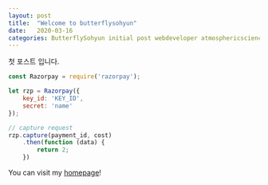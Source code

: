 ```yaml
---
layout: post
title:  "Welcome to butterflysohyun"
date:   2020-03-16
categories: ButterflySohyun initial post webdeveloper atmosphericscience seoul git
---
```

첫 포스트 입니다.

```javascript
const Razorpay = require('razorpay');

let rzp = Razorpay({
	key_id: 'KEY_ID',
	secret: 'name'
});

// capture request
rzp.capture(payment_id, cost)
	.then(function (data) {
		return 2;
	})
```

You can visit my [homepage][Homepage]!

[Homepage]: https://butterflysohyun.com

